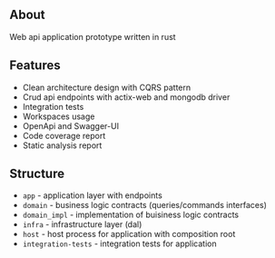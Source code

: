 ## About

Web api application prototype written in rust

## Features

- Clean architecture design with CQRS pattern
- Crud api endpoints with actix-web and mongodb driver
- Integration tests
- Workspaces usage
- OpenApi and Swagger-UI
- Code coverage report
- Static analysis report

## Structure

- `app` - application layer with endpoints
- `domain` - business logic contracts (queries/commands interfaces)
- `domain_impl` - implementation of buisiness logic contracts
- `infra` - infrastructure layer (dal)
- `host` - host process for application with composition root
- `integration-tests` - integration tests for application
